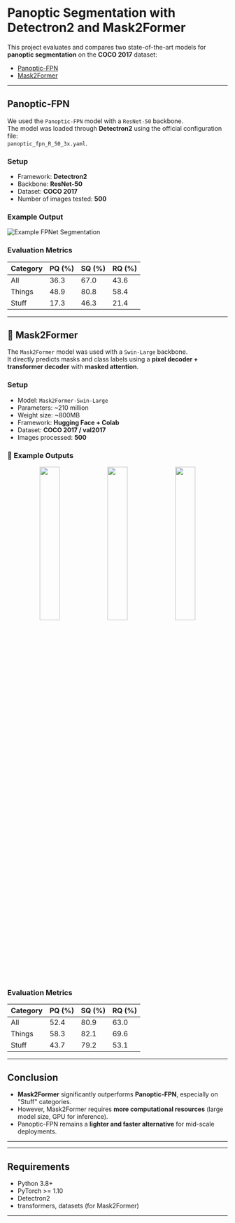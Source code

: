 # Panoptic Segmentation with Detectron2 and Mask2Former

This project evaluates and compares two state-of-the-art models for **panoptic segmentation** on the **COCO 2017** dataset:
- [Panoptic-FPN](https://github.com/facebookresearch/detectron2)
- [Mask2Former](https://github.com/facebookresearch/Mask2Former)

---

## Panoptic-FPN

We used the `Panoptic-FPN` model with a `ResNet-50` backbone.  
The model was loaded through **Detectron2** using the official configuration file:  
`panoptic_fpn_R_50_3x.yaml`.

### Setup
- Framework: **Detectron2**
- Backbone: **ResNet-50**
- Dataset: **COCO 2017**
- Number of images tested: **500**


### Example Output

![Example FPNet Segmentation](i6.PNG)

### Evaluation Metrics

| Category     | PQ (%) | SQ (%) | RQ (%) |
|--------------|--------|--------|--------|
| All          | 36.3   | 67.0   | 43.6   |
| Things       | 48.9   | 80.8   | 58.4   |
| Stuff        | 17.3   | 46.3   | 21.4   |

---

## 🤖 Mask2Former

The `Mask2Former` model was used with a `Swin-Large` backbone.  
It directly predicts masks and class labels using a **pixel decoder + transformer decoder** with **masked attention**.

###  Setup
- Model: `Mask2Former-Swin-Large`
- Parameters: ~210 million
- Weight size: ~800MB
- Framework: **Hugging Face + Colab**
- Dataset: **COCO 2017 / val2017**
- Images processed: **500**

### 📸 Example Outputs

<div align="center">
  <img src="panoptic3.jpg" width="30%"/>
  <img src="panoptic2.png" width="30%"/>
  <img src="panoptic.PNG" width="30%"/>
</div>

### Evaluation Metrics

| Category     | PQ (%) | SQ (%) | RQ (%) |
|--------------|--------|--------|--------|
| All          | 52.4   | 80.9   | 63.0   |
| Things       | 58.3   | 82.1   | 69.6   |
| Stuff        | 43.7   | 79.2   | 53.1   |

---

##  Conclusion

- **Mask2Former** significantly outperforms **Panoptic-FPN**, especially on "Stuff" categories.
- However, Mask2Former requires **more computational resources** (large model size, GPU for inference).
- Panoptic-FPN remains a **lighter and faster alternative** for mid-scale deployments.

---


---

## Requirements

- Python 3.8+
- PyTorch >= 1.10
- Detectron2
- transformers, datasets (for Mask2Former)

---

